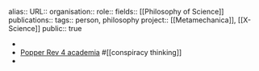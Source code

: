 alias::
URL::
organisation::
role::
fields:: [[Philosophy of Science]] 
publications:: 
tags:: person, philosophy
project:: [[Metamechanica]], [[X-Science]] 
public:: true

-
- [Popper Rev 4 academia](https://philpapers.org/archive/PIGPRO.pdf) #[[conspiracy thinking]]
-